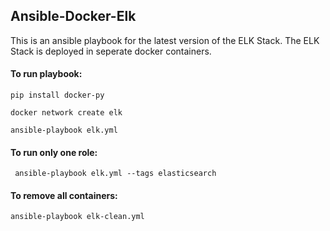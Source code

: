 ## Ansible-Docker-Elk

This is an ansible playbook for the latest version of the ELK Stack. The ELK Stack is deployed in seperate docker containers.

#### To run playbook:

``` pip install docker-py ```

``` docker network create elk ```

``` ansible-playbook elk.yml ```

#### To run only one role:

``` ansible-playbook elk.yml --tags elasticsearch```

#### To remove all containers:

``` ansible-playbook elk-clean.yml ```
